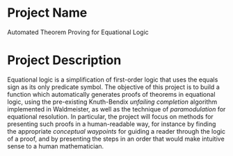 # Project Name
Automated Theorem Proving for Equational Logic
# Project Description
Equational logic is a simplification of first-order logic that uses the equals sign as its only predicate symbol. The objective of this project is to build a function which automatically generates proofs of theorems in equational logic, using the pre-existing Knuth-Bendix _unfailing completion_ algorithm implemented in Waldmeister, as well as the technique of _paramodulation_ for equational resolution. In particular, the project will focus on methods for presenting such proofs in a human-readable way, for instance by finding the appropriate _conceptual waypoints_ for guiding a reader through the logic of a proof, and by presenting the steps in an order that would make intuitive sense to a human mathematician.